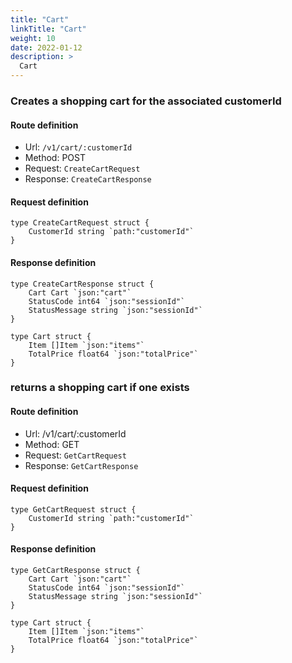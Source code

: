```yaml
---
title: "Cart"
linkTitle: "Cart"
weight: 10
date: 2022-01-12
description: >
  Cart
---
```



### Creates a shopping cart for the associated customerId

#### Route definition

- Url: `/v1/cart/:customerId`
- Method: POST
- Request: `CreateCartRequest`
- Response: `CreateCartResponse`

#### Request definition


```golang
type CreateCartRequest struct {
	CustomerId string `path:"customerId"`
}
```


#### Response definition


```golang
type CreateCartResponse struct {
	Cart Cart `json:"cart"`
	StatusCode int64 `json:"sessionId"`
	StatusMessage string `json:"sessionId"`
}

type Cart struct {
	Item []Item `json:"items"`
	TotalPrice float64 `json:"totalPrice"`
}
```
  


### returns a shopping cart if one exists

#### Route definition

- Url: /v1/cart/:customerId
- Method: GET
- Request: `GetCartRequest`
- Response: `GetCartResponse`

#### Request definition


```golang
type GetCartRequest struct {
	CustomerId string `path:"customerId"`
}
```


#### Response definition


```golang
type GetCartResponse struct {
	Cart Cart `json:"cart"`
	StatusCode int64 `json:"sessionId"`
	StatusMessage string `json:"sessionId"`
}

type Cart struct {
	Item []Item `json:"items"`
	TotalPrice float64 `json:"totalPrice"`
}
```
  

